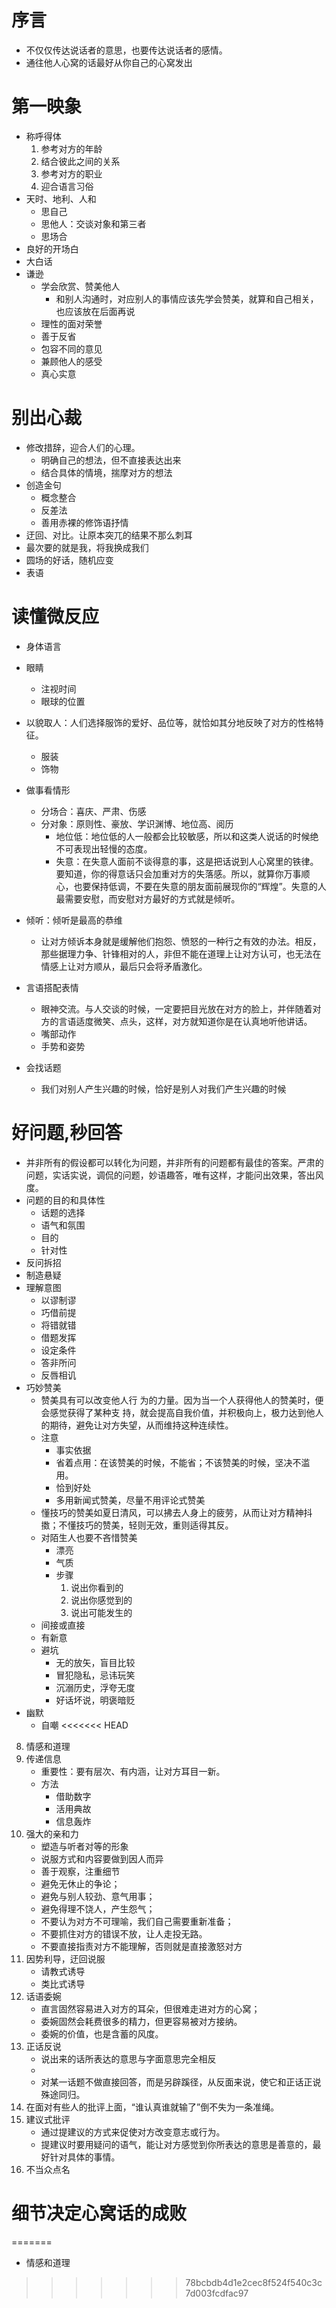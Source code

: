 # 序言

- 不仅仅传达说话者的意思，也要传达说话者的感情。
- 通往他人心窝的话最好从你自己的心窝发出

# 第一映象

- 称呼得体
  1. 参考对方的年龄
  2. 结合彼此之间的关系
  3. 参考对方的职业
  4. 迎合语言习俗
- 天时、地利、人和
  - 思自己
  - 思他人：交谈对象和第三者
  - 思场合
- 良好的开场白
- 大白话
- 谦逊
  - 学会欣赏、赞美他人
    - 和别人沟通时，对应别人的事情应该先学会赞美，就算和自己相关，也应该放在后面再说
  - 理性的面对荣誉
  - 善于反省
  - 包容不同的意见
  - 兼顾他人的感受
  - 真心实意

# 别出心裁

- 修改措辞，迎合人们的心理。
  - 明确自己的想法，但不直接表达出来
  - 结合具体的情境，揣摩对方的想法
- 创造金句
  - 概念整合
  - 反差法
  - 善用赤裸的修饰语抒情
- 迂回、对比。让原本突兀的结果不那么刺耳
- 最次要的就是我，将我换成我们
- 圆场的好话，随机应变
- 表语

# 读懂微反应

- 身体语言
- 眼睛
  - 注视时间
  - 眼球的位置
- 以貌取人：人们选择服饰的爱好、品位等，就恰如其分地反映了对方的性格特征。
  - 服装
  - 饰物
- 做事看情形
  - 分场合：喜庆、严肃、伤感
  - 分对象：原则性、豪放、学识渊博、地位高、阅历
    - 地位低：地位低的人一般都会比较敏感，所以和这类人说话的时候绝不可表现出轻慢的态度。
    - 失意：在失意人面前不谈得意的事，这是把话说到人心窝里的铁律。要知道，你的得意话只会加重对方的失落感。所以，就算你万事顺心，也要保持低调，不要在失意的朋友面前展现你的“辉煌”。失意的人最需要安慰，而安慰对方最好的方式就是倾听。
- 倾听：倾听是最高的恭维
  - 让对方倾诉本身就是缓解他们抱怨、愤怒的一种行之有效的办法。相反，那些据理力争、针锋相对的人，非但不能在道理上让对方认可，也无法在情感上让对方顺从，最后只会将矛盾激化。

- 言语搭配表情
  - 眼神交流。与人交谈的时候，一定要把目光放在对方的脸上，并伴随着对方的言语适度微笑、点头，这样，对方就知道你是在认真地听他讲话。
  - 嘴部动作
  - 手势和姿势
- 会找话题
  - 我们对别人产生兴趣的时候，恰好是别人对我们产生兴趣的时候

# 好问题,秒回答

- 并非所有的假设都可以转化为问题，并非所有的问题都有最佳的答案。严肃的问题，实话实说，调侃的问题，妙语趣答，唯有这样，才能问出效果，答出风度。
- 问题的目的和具体性
  - 话题的选择
  - 语气和氛围
  - 目的
  - 针对性
- 反问拆招
- 制造悬疑
- 理解意图
  - 以谬制谬
  - 巧借前提
  - 将错就错
  - 借题发挥
  - 设定条件
  - 答非所问
  - 反唇相讥
- 巧妙赞美
  - 赞美具有可以改变他人行 为的力量。因为当一个人获得他人的赞美时，便会感觉获得了某种支 
    持，就会提高自我价值，并积极向上，极力达到他人的期待，避免让对方失望，从而维持这种连续性。
  - 注意
    - 事实依据
    - 省着点用：在该赞美的时候，不能省；不该赞美的时候，坚决不滥用。
    - 恰到好处
    - 多用新闻式赞美，尽量不用评论式赞美
  - 懂技巧的赞美如夏日清风，可以拂去人身上的疲劳，从而让对方精神抖擞；不懂技巧的赞美，轻则无效，重则适得其反。
  - 对陌生人也要不吝惜赞美
    - 漂亮
    - 气质
    - 步骤
      1. 说出你看到的
      2. 说出你感觉到的
      3. 说出可能发生的
  - 间接或直接
  - 有新意
  - 避坑
    - 无的放矢，盲目比较
    - 冒犯隐私，忌讳玩笑
    - 沉溺历史，浮夸无度
    - 好话坏说，明褒暗贬
- 幽默
  - 自嘲
<<<<<<< HEAD
8. 情感和道理
9. 传递信息
   - 重要性：要有层次、有内涵，让对方耳目一新。
   - 方法
     - 借助数字
     - 活用典故
     - 信息轰炸
10. 强大的亲和力
    - 塑造与听者对等的形象
    - 说服方式和内容要做到因人而异
    - 善于观察，注重细节
    - 避免无休止的争论；
    - 避免与别人较劲、意气用事；
    - 避免得理不饶人，产生怨气；
    - 不要认为对方不可理喻，我们自己需要重新准备；
    - 不要抓住对方的错误不放，让人走投无路。
    - 不要直接指责对方不能理解，否则就是直接激怒对方
11. 因势利导，迂回说服
    - 请教式诱导
    - 类比式诱导
12. 话语委婉
    - 直言固然容易进入对方的耳朵，但很难走进对方的心窝；
    - 委婉固然会耗费很多的精力，但更容易被对方接纳。
    - 委婉的价值，也是含蓄的风度。
13. 正话反说
    - 说出来的话所表达的意思与字面意思完全相反
    - 
    -  对某一话题不做直接回答，而是另辟蹊径，从反面来说，使它和正话正说殊途同归。
14. 在面对有些人的批评上面，“谁认真谁就输了”倒不失为一条准绳。
15. 建议式批评
    - 通过提建议的方式来促使对方改变意志或行为。
    - 提建议时要用疑问的语气，能让对方感觉到你所表达的意思是善意的，最好针对具体的事情。
16. 不当众点名

# 细节决定心窝话的成败
=======
- 情感和道理
>>>>>>> 78bcbdb4d1e2cec8f524f540c3c7d003fcdfac97
